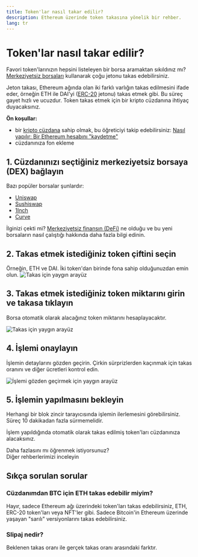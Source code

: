 ```yaml
---
title: Token'lar nasıl takar edilir?
description: Ethereum üzerinde token takasına yönelik bir rehber.
lang: tr
---
```


# Token'lar nasıl takar edilir?

Favori token'larınızın hepsini listeleyen bir borsa aramaktan sıkıldınız mı? [Merkeziyetsiz borsaları](/glossary/#dex) kullanarak çoğu jetonu takas edebilirsiniz.

Jeton takası, Ethereum ağında olan iki farklı varlığın takas edilmesini ifade eder, örneğin ETH ile DAI'yi ([ERC-20](/glossary/#erc-20) jetonu) takas etmek gibi. Bu süreç gayet hızlı ve ucuzdur. Token takas etmek için bir kripto cüzdanına ihtiyaç duyacaksınız.

**Ön koşullar:**

- bir [kripto cüzdana](/glossary/#wallet) sahip olmak, bu öğreticiyi takip edebilirsiniz: [Nasıl yapılır: Bir Ethereum hesabını "kaydetme"](/guides/how-to-create-an-ethereum-account/)
- cüzdanınıza fon ekleme

## 1. Cüzdanınızı seçtiğiniz merkeziyetsiz borsaya (DEX) bağlayın

Bazı popüler borsalar şunlardır:

- [Uniswap](https://app.uniswap.org/#/swap)
- [Sushiswap](https://www.sushi.com/swap)
- [1Inch](https://app.1inch.io/#/1/unified/swap/ETH/DAI)
- [Curve](https://curve.fi/#/ethereum/swap)

İlginizi çekti mi? [Merkeziyetsiz finansın (DeFi)](/defi/) ne olduğu ve bu yeni borsaların nasıl çalıştığı hakkında daha fazla bilgi edinin.

## 2. Takas etmek istediğiniz token çiftini seçin

Örneğin, ETH ve DAI. İki token'dan birinde fona sahip olduğunuzdan emin olun. ![Takas için yaygın arayüz](./swap1.png)

## 3. Takas etmek istediğiniz token miktarını girin ve takasa tıklayın

Borsa otomatik olarak alacağınız token miktarını hesaplayacaktır.

![Takas için yaygın arayüz](./swap2.png)

## 4. İşlemi onaylayın

İşlemin detaylarını gözden geçirin. Çirkin sürprizlerden kaçınmak için takas oranını ve diğer ücretleri kontrol edin.

![İşlemi gözden geçirmek için yaygın arayüz](./swap3.png)

## 5. İşlemin yapılmasını bekleyin

Herhangi bir blok zincir tarayıcısında işlemin ilerlemesini görebilirsiniz. Süreç 10 dakikadan fazla sürmemelidir.

İşlem yapıldığında otomatik olarak takas edilmiş token'ları cüzdanınıza alacaksınız.
<br />

<Alert variant="update">
<Emoji text=":eyes:" className="text-4xl"/>
<AlertContent className="justify-between flex-row items-center">
  <div>Daha fazlasını mı öğrenmek istiyorsunuz?</div>
  <ButtonLink href="/guides/">
    Diğer rehberlerimizi inceleyin
  </ButtonLink>
</AlertContent>
</Alert>

## Sıkça sorulan sorular

### Cüzdanımdan BTC için ETH takas edebilir miyim?

Hayır, sadece Ethereum ağı üzerindeki token'ları takas edebilirsiniz, ETH, ERC-20 token'ları veya NFT'ler gibi. Sadece Bitcoin'in Ethereum üzerinde yaşayan "sarılı" versiyonlarını takas edebilirsiniz.

### Slipaj nedir?

Beklenen takas oranı ile gerçek takas oranı arasındaki farktır.
